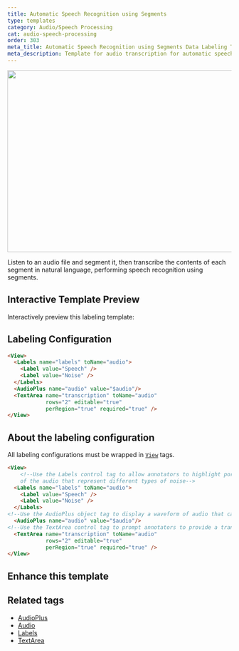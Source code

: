 ```yaml
---
title: Automatic Speech Recognition using Segments
type: templates
category: Audio/Speech Processing
cat: audio-speech-processing
order: 303
meta_title: Automatic Speech Recognition using Segments Data Labeling Template
meta_description: Template for audio transcription for automatic speech recognition segmentation use cases with Label Studio for your machine learning and data science projects.
---
```



<img src="/images/templates/automatic-speech-recognition-using-segments.png" alt="" class="gif-border" width="552px" height="408px" />

Listen to an audio file and segment it, then transcribe the contents of each segment in natural language, performing speech recognition using segments.

## Interactive Template Preview

Interactively preview this labeling template:

<div id="main-preview"></div>

## Labeling Configuration

```html
<View>
  <Labels name="labels" toName="audio">
    <Label value="Speech" />
    <Label value="Noise" />
  </Labels>
  <AudioPlus name="audio" value="$audio"/>
  <TextArea name="transcription" toName="audio"
            rows="2" editable="true"
            perRegion="true" required="true" />
</View>
```

## About the labeling configuration

All labeling configurations must be wrapped in [`View`](/tags/view.html) tags.

```html
<View>
    <!--Use the Labels control tag to allow annotators to highlight portions
    of the audio that represent different types of noise-->
  <Labels name="labels" toName="audio">
    <Label value="Speech" />
    <Label value="Noise" />
  </Labels>
<!--Use the AudioPlus object tag to display a waveform of audio that can be labeled-->
  <AudioPlus name="audio" value="$audio"/>
<!--Use the TextArea control tag to prompt annotators to provide a transcript-->
  <TextArea name="transcription" toName="audio"
            rows="2" editable="true"
            perRegion="true" required="true" />
</View>
```


## Enhance this template

## Related tags

- [AudioPlus](/tags/audioplus.html)
- [Audio](/tags/audio.html)
- [Labels](/tags/labels.html)
- [TextArea](/tags/textarea.html)